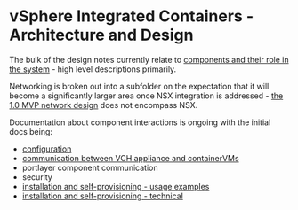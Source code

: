 # vSphere Integrated Containers - Architecture and Design

The bulk of the design notes currently relate to [components and their role in the system](components.md) - high level descriptions primarily.

Networking is broken out into a subfolder on the expectation that it will become a significantly larger area once NSX integration is addressed - [the 1.0 MVP network design](networking/README.md) does not encompass NSX.


Documentation about component interactions is ongoing with the initial docs being:
* [configuration](configuration.md)
* [communication between VCH appliance and containerVMs](communications.md)
* portlayer component communication
* security
* [installation and self-provisioning - usage examples](../user/usage.md)
* [installation and self-provisioning - technical](vic-machine.md)
